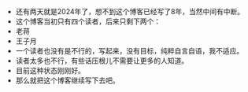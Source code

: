 - 还有两天就是2024年了，想不到这个博客已经写了8年，当然中间有中断。
- 这个博客当初只有四个读者，后来只剩下两个：
- 老蒋
- 王子月
- 一个读者也没有是不行的，写起来，没有目标，纯粹自言自语，我不适应。
- 读者太多也不行，有些话压根儿不需要让更多的人知道。
- 目前这种状态刚刚好。
- 那么就把这个博客继续写下去吧。
